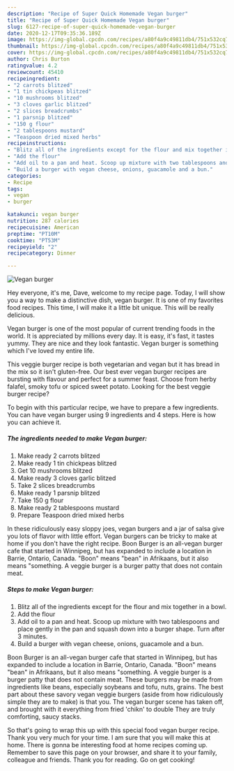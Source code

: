 ```yaml
---
description: "Recipe of Super Quick Homemade Vegan burger"
title: "Recipe of Super Quick Homemade Vegan burger"
slug: 6127-recipe-of-super-quick-homemade-vegan-burger
date: 2020-12-17T09:35:36.189Z
image: https://img-global.cpcdn.com/recipes/a80f4a9c49811db4/751x532cq70/vegan-burger-recipe-main-photo.jpg
thumbnail: https://img-global.cpcdn.com/recipes/a80f4a9c49811db4/751x532cq70/vegan-burger-recipe-main-photo.jpg
cover: https://img-global.cpcdn.com/recipes/a80f4a9c49811db4/751x532cq70/vegan-burger-recipe-main-photo.jpg
author: Chris Burton
ratingvalue: 4.2
reviewcount: 45410
recipeingredient:
- "2 carrots blitzed"
- "1 tin chickpeas blitzed"
- "10 mushrooms blitzed"
- "3 cloves garlic blitzed"
- "2 slices breadcrumbs"
- "1 parsnip blitzed"
- "150 g flour"
- "2 tablespoons mustard"
- "Teaspoon dried mixed herbs"
recipeinstructions:
- "Blitz all of the ingredients except for the flour and mix together in a bowl."
- "Add the flour"
- "Add oil to a pan and heat. Scoop up mixture with two tablespoons and place gently in the pan and squash down into a burger shape. Turn after 3 minutes."
- "Build a burger with vegan cheese, onions, guacamole and a bun."
categories:
- Recipe
tags:
- vegan
- burger

katakunci: vegan burger 
nutrition: 287 calories
recipecuisine: American
preptime: "PT10M"
cooktime: "PT53M"
recipeyield: "2"
recipecategory: Dinner

---
```



![Vegan burger](https://img-global.cpcdn.com/recipes/a80f4a9c49811db4/751x532cq70/vegan-burger-recipe-main-photo.jpg)

Hey everyone, it's me, Dave, welcome to my recipe page. Today, I will show you a way to make a distinctive dish, vegan burger. It is one of my favorites food recipes. This time, I will make it a little bit unique. This will be really delicious.

Vegan burger is one of the most popular of current trending foods in the world. It is appreciated by millions every day. It is easy, it's fast, it tastes yummy. They are nice and they look fantastic. Vegan burger is something which I've loved my entire life.

This veggie burger recipe is both vegetarian and vegan but it has bread in the mix so it isn&#39;t gluten-free. Our best ever vegan burger recipes are bursting with flavour and perfect for a summer feast. Choose from herby falafel, smoky tofu or spiced sweet potato. Looking for the best veggie burger recipe?


To begin with this particular recipe, we have to prepare a few ingredients. You can have vegan burger using 9 ingredients and 4 steps. Here is how you can achieve it.

<!--inarticleads1-->

##### The ingredients needed to make Vegan burger:

1. Make ready 2 carrots blitzed
1. Make ready 1 tin chickpeas blitzed
1. Get 10 mushrooms blitzed
1. Make ready 3 cloves garlic blitzed
1. Take 2 slices breadcrumbs
1. Make ready 1 parsnip blitzed
1. Take 150 g flour
1. Make ready 2 tablespoons mustard
1. Prepare Teaspoon dried mixed herbs


In these ridiculously easy sloppy joes, vegan burgers and a jar of salsa give you lots of flavor with little effort. Vegan burgers can be tricky to make at home if you don&#39;t have the right recipe. Boon Burger is an all-vegan burger cafe that started in Winnipeg, but has expanded to include a location in Barrie, Ontario, Canada. &#34;Boon&#34; means &#34;bean&#34; in Afrikaans, but it also means &#34;something. A veggie burger is a burger patty that does not contain meat. 

<!--inarticleads2-->

##### Steps to make Vegan burger:

1. Blitz all of the ingredients except for the flour and mix together in a bowl.
1. Add the flour
1. Add oil to a pan and heat. Scoop up mixture with two tablespoons and place gently in the pan and squash down into a burger shape. Turn after 3 minutes.
1. Build a burger with vegan cheese, onions, guacamole and a bun.


Boon Burger is an all-vegan burger cafe that started in Winnipeg, but has expanded to include a location in Barrie, Ontario, Canada. &#34;Boon&#34; means &#34;bean&#34; in Afrikaans, but it also means &#34;something. A veggie burger is a burger patty that does not contain meat. These burgers may be made from ingredients like beans, especially soybeans and tofu, nuts, grains. The best part about these savory vegan veggie burgers (aside from how ridiculously simple they are to make) is that you. The vegan burger scene has taken off, and brought with it everything from fried &#39;chikn&#39; to double They are truly comforting, saucy stacks. 

So that's going to wrap this up with this special food vegan burger recipe. Thank you very much for your time. I am sure that you will make this at home. There is gonna be interesting food at home recipes coming up. Remember to save this page on your browser, and share it to your family, colleague and friends. Thank you for reading. Go on get cooking!
